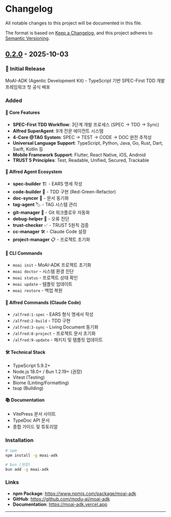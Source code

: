 # Changelog

All notable changes to this project will be documented in this file.

The format is based on [Keep a Changelog](https://keepachangelog.com/en/1.0.0/),
and this project adheres to [Semantic Versioning](https://semver.org/spec/v2.0.0.html).

## [0.2.0] - 2025-10-03

### 🎉 Initial Release

MoAI-ADK (Agentic Development Kit) - TypeScript 기반 SPEC-First TDD 개발 프레임워크 첫 공식 배포

### Added

#### 🎯 Core Features
- **SPEC-First TDD Workflow**: 3단계 개발 프로세스 (SPEC → TDD → Sync)
- **Alfred SuperAgent**: 9개 전문 에이전트 시스템
- **4-Core @TAG System**: SPEC → TEST → CODE → DOC 완전 추적성
- **Universal Language Support**: TypeScript, Python, Java, Go, Rust, Dart, Swift, Kotlin 등
- **Mobile Framework Support**: Flutter, React Native, iOS, Android
- **TRUST 5 Principles**: Test, Readable, Unified, Secured, Trackable

#### 🤖 Alfred Agent Ecosystem
- **spec-builder** 🏗️ - EARS 명세 작성
- **code-builder** 💎 - TDD 구현 (Red-Green-Refactor)
- **doc-syncer** 📖 - 문서 동기화
- **tag-agent** 🏷️ - TAG 시스템 관리
- **git-manager** 🚀 - Git 워크플로우 자동화
- **debug-helper** 🔬 - 오류 진단
- **trust-checker** ✅ - TRUST 5원칙 검증
- **cc-manager** 🛠️ - Claude Code 설정
- **project-manager** 📋 - 프로젝트 초기화

#### 🔧 CLI Commands
- `moai init` - MoAI-ADK 프로젝트 초기화
- `moai doctor` - 시스템 환경 진단
- `moai status` - 프로젝트 상태 확인
- `moai update` - 템플릿 업데이트
- `moai restore` - 백업 복원

#### 📝 Alfred Commands (Claude Code)
- `/alfred:1-spec` - EARS 형식 명세서 작성
- `/alfred:2-build` - TDD 구현
- `/alfred:3-sync` - Living Document 동기화
- `/alfred:8-project` - 프로젝트 문서 초기화
- `/alfred:9-update` - 패키지 및 템플릿 업데이트

#### 🛠️ Technical Stack
- TypeScript 5.9.2+
- Node.js 18.0+ / Bun 1.2.19+ (권장)
- Vitest (Testing)
- Biome (Linting/Formatting)
- tsup (Building)

#### 📚 Documentation
- VitePress 문서 사이트
- TypeDoc API 문서
- 종합 가이드 및 튜토리얼

### Installation

```bash
# npm
npm install -g moai-adk

# bun (권장)
bun add -g moai-adk
```

### Links
- **npm Package**: https://www.npmjs.com/package/moai-adk
- **GitHub**: https://github.com/modu-ai/moai-adk
- **Documentation**: https://moai-adk.vercel.app

---

[0.2.0]: https://github.com/modu-ai/moai-adk/releases/tag/v0.2.0
